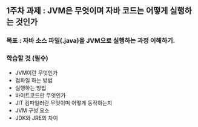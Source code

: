 ## 1주차 과제 : JVM은 무엇이며 자바 코드는 어떻게 실행하는 것인가   

### 목표 : 자바 소스 파일(.java)을 JVM으로 실행하는 과정 이해하기.   

### 학습할 것 (필수)   
* JVM이란 무엇인가   
* 컴파일 하는 방법   
* 실행하는 방법   
* 바이트코드란 무엇인가   
* JIT 컴파일러란 무엇이며 어떻게 동작하는지    
* JVM 구성 요소   
* JDK와 JRE의 차이    
